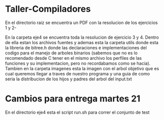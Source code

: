 # Taller-Compiladores
En el directorio raiz se encuentra un PDF con la resolucion de los ejercicios 1 y 2-

En la carpeta eje4 se encuentra toda la resolucion de ejercicio 3 y 4.
Dentro de ella estan los archivos fuentes y ademas esta la carpeta utils donde esta la libreria de bitree.h donde las declaraciones e implementaciones del codigo para el manejo de arboles binarios (sabemos que no es lo recomendado desde C tener en el mismo archivo los perfiles de las funciones y su implementacion, pero no recordabamos como se hacia). 
Tambien en la carpeta imagenes esta la imagen con el arbol objetivo que es cual queremos llegar a traves de nuestro programa y una guia de como seria la distribucion de los hijos y padres del arbol del input.txt

# Cambios para entrega martes 21

En el directorio eje4 esta el script run.sh para correr el conjunto de test